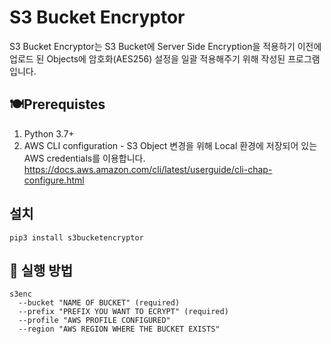 # S3 Bucket Encryptor

S3 Bucket Encryptor는 S3 Bucket에 Server Side Encryption을 적용하기 이전에 업로드 된 Objects에 암호화(AES256) 설정을 일괄 적용해주기 위해 작성된 프로그램입니다.


## 🍽Prerequistes
1. Python 3.7+
2. AWS CLI configuration - S3 Object 변경을 위해 Local 환경에 저장되어 있는 AWS credentials를 이용합니다. https://docs.aws.amazon.com/cli/latest/userguide/cli-chap-configure.html


## 설치
~~~
pip3 install s3bucketencryptor
~~~


## 👟 실행 방법

~~~
s3enc
  --bucket "NAME OF BUCKET" (required)
  --prefix "PREFIX YOU WANT TO ECRYPT" (required)
  --profile "AWS PROFILE CONFIGURED"
  --region "AWS REGION WHERE THE BUCKET EXISTS"
~~~

